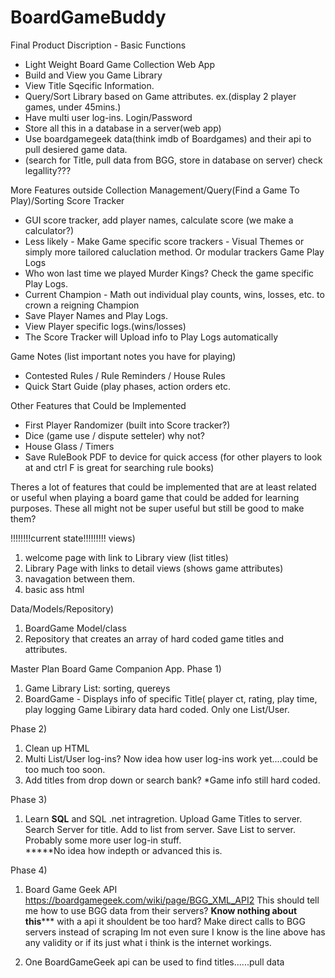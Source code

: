 # BoardGameBuddy
Final Product Discription - Basic Functions
-	Light Weight Board Game Collection Web App
-	Build and View you Game Library
-	View Title Sqecific Information.
-	Query/Sort Library based on Game attributes. ex.(display 2 player games, under 45mins.)
-	Have multi user log-ins. Login/Password
-	Store all this in a database in a server(web app)
-	Use boardgamegeek data(think imdb of Boardgames) and their api to pull desiered game data. 
-	(search for Title, pull data from BGG, store in database on server) check legallity???

More Features outside Collection Management/Query(Find a Game To Play)/Sorting
Score Tracker
* GUI score tracker, add player names, calculate score (we make a calculator?)
* Less likely - Make Game specific score trackers - Visual Themes or simply more tailored caluclation method. Or modular trackers
Game Play Logs
* Who won last time we played Murder Kings? Check the game specific Play Logs.
* Current Champion - Math out individual play counts, wins, losses, etc. to crown a reigning Champion
* Save Player Names and Play Logs.  
* View Player specific logs.(wins/losses)
* The Score Tracker will Upload info to Play Logs automatically

Game Notes (list important notes you have for playing)
* Contested Rules / Rule Reminders / House Rules
* Quick Start Guide (play phases, action orders etc.

Other Features that Could be Implemented
* First Player Randomizer (built into Score tracker?)
* Dice (game use / dispute setteler) why not?
* House Glass / Timers
* Save RuleBook PDF to device for quick access (for other players to look at and ctrl F is great for searching rule books)

Theres a lot of features that could be implemented that are at least related or useful when playing a board game that could be added for learning purposes.  These all might not be super useful but still be good to make them?
	
!!!!!!!!current state!!!!!!!!!
views)
1. welcome page with link to Library view (list titles)
2. Library Page with links to detail views (shows game attributes)
3. navagation between them.
4. basic ass html

Data/Models/Repository)
1. BoardGame Model/class
2. Repository that creates an array of hard coded game titles and attributes.



Master Plan
Board Game Companion App.
Phase 1)
1. Game Library List: sorting, quereys
2. BoardGame - Displays info of specific Title( player ct, rating, play time,  play logging
            Game Libirary data hard coded.  Only one List/User.
            
Phase 2)            
1. Clean up HTML
2. Multi List/User log-ins?  Now idea how user log-ins work yet....could be too much too soon.
3. Add titles from drop down or search bank?   *Game info still hard coded.

Phase 3)
1.  Learn ****SQL**** and SQL .net intragretion. 
    Upload Game Titles to server.
    Search Server for title.
    Add to list from server.
    Save List to server.
    Probably some more user log-in stuff.  
    *****No idea how indepth or advanced this is.

Phase 4)
1. Board Game Geek API
    https://boardgamegeek.com/wiki/page/BGG_XML_API2
    This should tell me how to use BGG data from their servers?
    ****Know nothing about this******* with a api it shouldent be too hard?  Make direct calls to BGG servers instead of scraping
    Im not even sure I know is the line above has any validity or if its just what i think is the internet workings.
    
2. One BoardGameGeek api can be used to find titles......pull data
